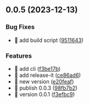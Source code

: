 

## 0.0.5 (2023-12-13)


### Bug Fixes

* 🐛 add build script ([9511643](https://github.com/huyikai/vitepress-helper/commit/9511643393639d50020c98a24ca3fd83f4791538))


### Features

* 🎸 add cli ([f3be17b](https://github.com/huyikai/vitepress-helper/commit/f3be17be9c295960ce8d49dd9a5cf4bd1a82735f))
* 🎸 add release-it ([ce86ad6](https://github.com/huyikai/vitepress-helper/commit/ce86ad6b6f01e12f1f458b5a61c54bdd6d265bd6))
* 🎸 new version ([e20feaf](https://github.com/huyikai/vitepress-helper/commit/e20feaf3dcea4e64f5ce4fd478cab4c700f4e479))
* 🎸 publish 0.0.3 ([98fb7b2](https://github.com/huyikai/vitepress-helper/commit/98fb7b2f4f697156c3713f4b14b5007ce85e9bc1))
* 🎸 version 0.0.1 ([f3efbc9](https://github.com/huyikai/vitepress-helper/commit/f3efbc99a802655cac41e9b019623c433fc4719a))
